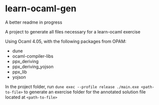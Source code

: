 # learn-ocaml-gen

A better readme in progress

A project to generate all files necessary for a learn-ocaml exercise

Using Ocaml 4.05, with the following packages from OPAM:

* dune
* ocaml-compiler-libs
* ppx_deriving
* ppx_deriving_yojson
* ppx_lib
* yojson

In the project folder, run
`dune exec --profile release ./main.exe <path-to-file>`
to generate an exercise folder for the annotated solution file located at `<path-to-file>`

